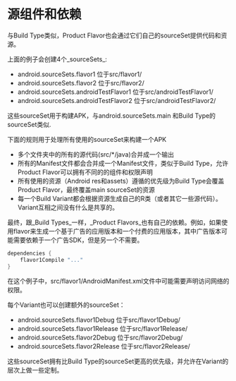 # 源组件和依赖
与Build Type类似，Product Flavor也会通过它们自己的sourceSet提供代码和资源。

上面的例子会创建4个_sourceSets_:
* android.sourceSets.flavor1
  位于src/flavor1/
* android.sourceSets.flavor2
  位于src/flavor2/
* android.sourceSets.androidTestFlavor1
  位于src/androidTestFlavor1/
* android.sourceSets.androidTestFlavor2
  位于src/androidTestFlavor2/

这些sourceSet用于构建APK，与android.sourceSets.main 和Build Type的sourceSet类似.

下面的规则用于处理所有使用的sourceSet来构建一个APK
* 多个文件夹中的所有的源代码(src/*/java)合并成一个输出
* 所有的Manifest文件都会合并成一个Manifest文件，类似于Build Type，允许Product Flavor可以拥有不同的的组件和权限声明
* 所有使用的资源（Android res和assets）遵循的优先级为Build Type会覆盖Product Flavor，最终覆盖main sourceSet的资源
* 每一个Build Variant都会根据资源生成自己的R类（或者其它一些源代码）。Variant互相之间没有什么是共享的。

最终，跟_Build Types_一样，_Product Flavors_也有自己的依赖。例如，如果使用flavor来生成一个基于广告的应用版本和一个付费的应用版本，其中广告版本可能需要依赖于一个广告SDK，但是另一个不需要。
``` groovy
dependencies {
    flavor1Compile "..."
}
```
在这个例子中，src/flavor1/AndroidManifest.xml文件中可能需要声明访问网络的权限。

每个Variant也可以创建额外的sourceSet：
* android.sourceSets.flavor1Debug
  位于src/flavor1Debug/
* android.sourceSets.flavor1Release
  位于src/flavor1Release/
* android.sourceSets.flavor2Debug
  位于src/flavor2Debug/
* android.sourceSets.flavor2Release
  位于src/flavor2Release/

这些sourceSet拥有比Build Type的sourceSet更高的优先级，并允许在Variant的层次上做一些定制。


